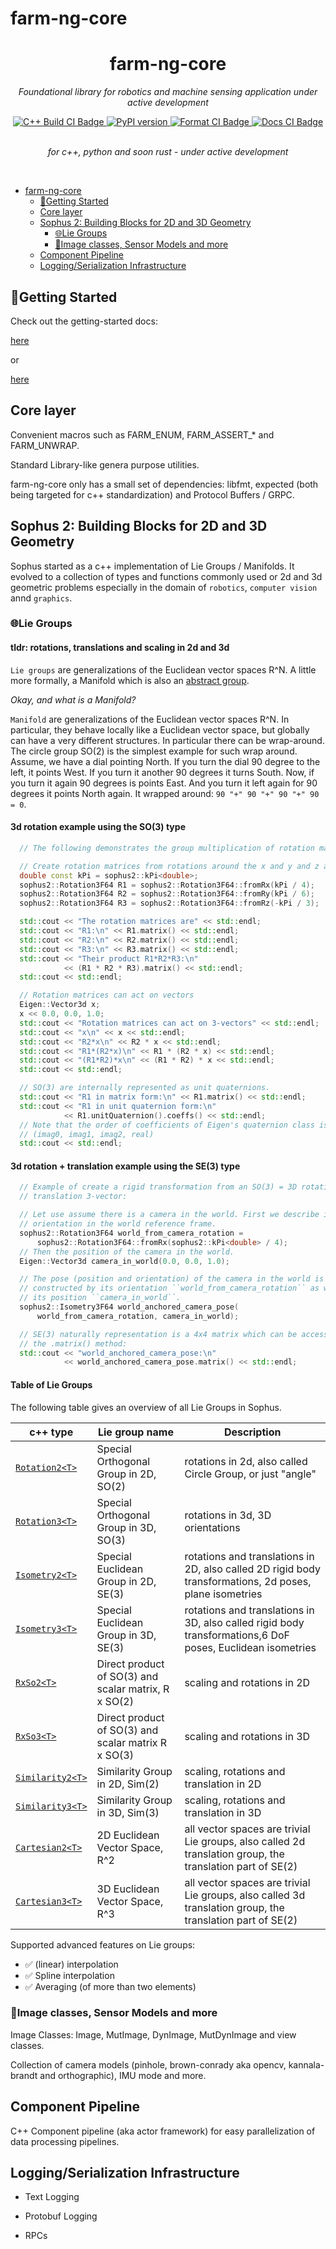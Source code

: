 # farm-ng-core
<h1 align="center"> farm-ng-core </h1>

<p align="center">
  <i> Foundational library for robotics and machine sensing application
      under active development </i>
</p>

<div align="center">

<a href="https://github.com/farm-ng/farm-ng-core/actions/workflows/ci.yml">
  <img src="https://github.com/farm-ng/farm-ng-core/actions/workflows/ci.yml/badge.svg"
       alt="C++ Build CI Badge"/>
</a>

<a href="https://pypi.org/project/farm-ng-core">
  <img src="https://badge.fury.io/py/farm-ng-core.svg"
       alt="PyPI version"/>
</a>

<a href="https://github.com/farm-ng/farm-ng-core/actions/workflows/format.yml">
  <img src="https://github.com/farm-ng/farm-ng-core/actions/workflows/format.yml/badge.svg"
       alt="Format CI Badge"/>
</a>
<a href="https://github.com/farm-ng/farm-ng-core/actions/workflows/docs.yml">
  <img src="https://github.com/farm-ng/farm-ng-core/actions/workflows/docs.yml/badge.svg"
       alt="Docs CI Badge"/>
</a>
</div>

<br>
<p align="center"><i> for c++, python and soon rust - under active development </i>
</p>
<br>


- [farm-ng-core](#farm-ng-core)
  - [👟Getting Started](#getting-started)
  - [Core layer](#core-layer)
  - [Sophus 2: Building Blocks for 2D and 3D Geometry](#sophus-2-building-blocks-for-2d-and-3d-geometry)
    - [🌐Lie Groups](#lie-groups)
    - [🌁Image classes, Sensor Models and more](#image-classes-sensor-models-and-more)
  - [Component Pipeline](#component-pipeline)
  - [Logging/Serialization Infrastructure](#loggingserialization-infrastructure)

## 👟Getting Started

Check out the getting-started docs:

[here](docs/docs/intro.md)

or

[here](https://farm-ng.github.io/farm-ng-core/docs/intro)




## Core layer

Convenient macros such as FARM_ENUM, FARM_ASSERT_* and FARM_UNWRAP.

Standard Library-like genera purpose utilities.

farm-ng-core only has a small set of dependencies: libfmt, expected
(both being targeted for c++ standardization) and Protocol Buffers /
GRPC.

## Sophus 2: Building Blocks for 2D and 3D Geometry

Sophus started as a c++ implementation of Lie Groups / Manifolds. It evolved to a
collection of types and functions commonly used or 2d and 3d geometric problems
especially in the domain of `robotics`, `computer vision` annd `graphics`.

### 🌐Lie Groups


#### tldr: rotations, translations and scaling in 2d and 3d

`Lie groups` are generalizations of the Euclidean vector spaces R^N. A little
more formally, a Manifold which is also an [abstract group](https://en.wikipedia.org/wiki/Group_theory#Abstract_groups).

*Okay, and what is a Manifold?*

`Manifold` are generalizations of the Euclidean vector spaces R^N. In
particular, they behave locally like a Euclidean vector space, but globally
can have a very different structures. In particular there can be wrap-around.
The circle group SO(2) is the simplest example for such wrap around. Assume,
we have a dial pointing North. If you turn the dial 90 degree to the left, it
points West. If you turn it another 90 degrees it turns South. Now, if you turn
it again 90 degrees is points East. And you turn it left again for 90 degrees it
points North again. It wrapped around: `90 "+" 90 "+" 90 "+" 90 = 0`.

#### 3d rotation example using the SO(3) type

```c++
  // The following demonstrates the group multiplication of rotation matrices

  // Create rotation matrices from rotations around the x and y and z axes:
  double const kPi = sophus2::kPi<double>;
  sophus2::Rotation3F64 R1 = sophus2::Rotation3F64::fromRx(kPi / 4);
  sophus2::Rotation3F64 R2 = sophus2::Rotation3F64::fromRy(kPi / 6);
  sophus2::Rotation3F64 R3 = sophus2::Rotation3F64::fromRz(-kPi / 3);

  std::cout << "The rotation matrices are" << std::endl;
  std::cout << "R1:\n" << R1.matrix() << std::endl;
  std::cout << "R2:\n" << R2.matrix() << std::endl;
  std::cout << "R3:\n" << R3.matrix() << std::endl;
  std::cout << "Their product R1*R2*R3:\n"
            << (R1 * R2 * R3).matrix() << std::endl;
  std::cout << std::endl;

  // Rotation matrices can act on vectors
  Eigen::Vector3d x;
  x << 0.0, 0.0, 1.0;
  std::cout << "Rotation matrices can act on 3-vectors" << std::endl;
  std::cout << "x\n" << x << std::endl;
  std::cout << "R2*x\n" << R2 * x << std::endl;
  std::cout << "R1*(R2*x)\n" << R1 * (R2 * x) << std::endl;
  std::cout << "(R1*R2)*x\n" << (R1 * R2) * x << std::endl;
  std::cout << std::endl;

  // SO(3) are internally represented as unit quaternions.
  std::cout << "R1 in matrix form:\n" << R1.matrix() << std::endl;
  std::cout << "R1 in unit quaternion form:\n"
            << R1.unitQuaternion().coeffs() << std::endl;
  // Note that the order of coefficients of Eigen's quaternion class is
  // (imag0, imag1, imag2, real)
  std::cout << std::endl;
```

#### 3d rotation + translation example using the SE(3) type

```c++
  // Example of create a rigid transformation from an SO(3) = 3D rotation and a
  // translation 3-vector:

  // Let use assume there is a camera in the world. First we describe its
  // orientation in the world reference frame.
  sophus2::Rotation3F64 world_from_camera_rotation =
      sophus2::Rotation3F64::fromRx(sophus2::kPi<double> / 4);
  // Then the position of the camera in the world.
  Eigen::Vector3d camera_in_world(0.0, 0.0, 1.0);

  // The pose (position and orientation) of the camera in the world is
  // constructed by its orientation ``world_from_camera_rotation`` as well as
  // its position ``camera_in_world``.
  sophus2::Isometry3F64 world_anchored_camera_pose(
      world_from_camera_rotation, camera_in_world);

  // SE(3) naturally representation is a 4x4 matrix which can be accessed using
  // the .matrix() method:
  std::cout << "world_anchored_camera_pose:\n"
            << world_anchored_camera_pose.matrix() << std::endl;
```

#### Table of Lie Groups

The following table gives an overview of all Lie Groups in Sophus.

| c++ type                                      | Lie group name                                       | Description                                                                                                |
| ----------------------------------------------|------------------------------------------------------| ---------------------------------------------------------------------------------------------------------- |
| [`Rotation2<T>`](cpp/sophus/lie/so2.h)              | Special Orthogonal Group in 2D, SO(2)                | rotations in 2d, also called Circle Group, or just "angle"                                                 |
| [`Rotation3<T>`](cpp/sophus/lie/so3.h)              | Special Orthogonal Group in 3D, SO(3)                | rotations in 3d, 3D orientations                                                                           |
| [`Isometry2<T>`](cpp/sophus/lie/se2.h)              | Special Euclidean Group in 2D, SE(3)                 | rotations and translations in 2D, also called 2D rigid body transformations, 2d poses, plane isometries    |
| [`Isometry3<T>`](cpp/sophus/lie/se3.h)              | Special Euclidean Group in 3D, SE(3)                 | rotations and translations in 3D, also called rigid body transformations,6 DoF poses, Euclidean isometries |
| [`RxSo2<T>`](cpp/sophus/lie/rxso2.h)          | Direct product of SO(3) and scalar matrix, R x SO(2) | scaling and rotations in 2D                                                                                |
| [`RxSo3<T>`](cpp/sophus/lie/rxso3.h)          | Direct product of SO(3) and scalar matrix  R x SO(3) | scaling and rotations in 3D                                                                                |
| [`Similarity2<T>`](cpp/sophus/lie/sim2.h)            | Similarity Group in 2D, Sim(2)                       | scaling, rotations and translation in 2D                                                                   |
| [`Similarity3<T>`](cpp/sophus/lie/sim3.h)            | Similarity Group in 3D, Sim(3)                       | scaling, rotations and translation in 3D                                                                   |
| [`Cartesian2<T>`](cpp/sophus/lie/cartesian.h) | 2D Euclidean Vector Space, R^2                       | all vector spaces are trivial Lie groups, also called 2d translation group, the translation part of SE(2)  |
| [`Cartesian3<T>`](cpp/sophus/lie/cartesian.h) | 3D Euclidean Vector Space, R^3                       | all vector spaces are trivial Lie groups, also called 3d translation group, the translation part of SE(2)  |

Supported advanced features on Lie groups:

- ✅ (linear) interpolation
- ✅ Spline interpolation
- ✅ Averaging (of more than two elements)


### 🌁Image classes, Sensor Models and more

Image Classes: Image, MutImage, DynImage, MutDynImage and view classes.

Collection of camera models (pinhole, brown-conrady aka opencv,
kannala-brandt and orthographic), IMU mode and more.

## Component Pipeline

C++ Component pipeline (aka actor framework) for easy parallelization of data
processing pipelines.

## Logging/Serialization Infrastructure

 - Text Logging

 - Protobuf Logging

 - RPCs
